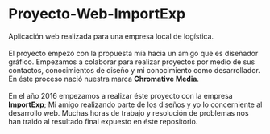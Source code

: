 # Proyecto-Web-ImportExp
Aplicación web realizada para una empresa local de logística. <br/><br/>
El proyecto empezó con la propuesta mía hacia un amigo que es diseñador gráfico. Empezamos a colaborar para realizar proyectos por medio de sus contactos, conocimientos de diseño y mi conocimiento como desarrollador. En éste proceso nació nuestra marca <strong>Chromative Media</strong>.<br/><br/>
En el año 2016 empezamos a realizar éste proyecto con la empresa <strong>ImportExp</strong>; Mi amigo realizando parte de los diseños y yo lo concerniente al desarrollo web. Muchas horas de trabajo y resolución de problemas nos han traido al resultado final expuesto en éste repositorio. 
